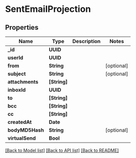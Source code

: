 # SentEmailProjection

## Properties
Name | Type | Description | Notes
------------ | ------------- | ------------- | -------------
**_id** | **UUID** |  | 
**userId** | **UUID** |  | 
**from** | **String** |  | [optional] 
**subject** | **String** |  | [optional] 
**attachments** | **[String]** |  | 
**inboxId** | **UUID** |  | 
**to** | **[String]** |  | 
**bcc** | **[String]** |  | 
**cc** | **[String]** |  | 
**createdAt** | **Date** |  | 
**bodyMD5Hash** | **String** |  | [optional] 
**virtualSend** | **Bool** |  | 

[[Back to Model list]](../README#documentation-for-models) [[Back to API list]](../README#documentation-for-api-endpoints) [[Back to README]](../README)



